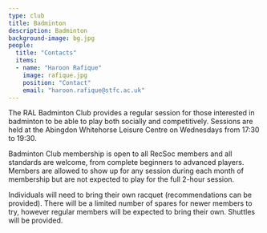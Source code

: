 ```yaml
---
type: club
title: Badminton
description: Badminton
background-image: bg.jpg
people:
  title: "Contacts"
  items:
  - name: "Haroon Rafique"
    image: rafique.jpg
    position: "Contact"
    email: "haroon.rafique@stfc.ac.uk"
---
```


The RAL Badminton Club provides a regular session for those interested in badminton to be able to play both socially and competitively. Sessions are held at the Abingdon Whitehorse Leisure Centre on Wednesdays from 17:30 to 19:30.

Badminton Club membership is open to all RecSoc members and all standards are welcome, from complete beginners to advanced players. Members are allowed to show up for any session during each month of membership but are not expected to play for the full 2-hour session.

Individuals will need to bring their own racquet (recommendations can be provided). There will be a limited number of spares for newer members to try, however regular members will be expected to bring their own. Shuttles will be provided.


